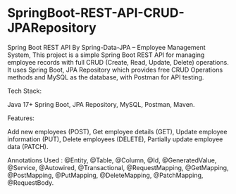 # SpringBoot-REST-API-CRUD-JPARepository

Spring Boot REST API By Spring-Data-JPA – Employee Management System, This project is a simple Spring Boot REST API for managing employee records with full CRUD (Create, Read, Update, Delete) operations. It uses Spring Boot, JPA Repository which provides free CRUD Operations methods and MySQL as the database, with Postman for API testing.

Tech Stack:

Java 17+
Spring Boot,
JPA Repository,
MySQL,
Postman,
Maven.

Features:

Add new employees (POST),
Get employee details (GET),
Update employee information (PUT),
Delete employees (DELETE),
Partially update employee data (PATCH).

Annotations Used : @Entity, @Table, @Column, @Id, @GeneratedValue, @Service, @Autowired, @Transactional, @RequestMapping, @GetMapping, @PostMapping, @PutMapping, @DeleteMapping, @PatchMapping, @RequestBody.
